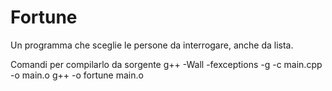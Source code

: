 # Fortune
Un programma che  sceglie le persone da interrogare, anche da lista.

Comandi per compilarlo da sorgente
g++ -Wall -fexceptions -g  -c main.cpp -o main.o
g++  -o fortune main.o   

 
